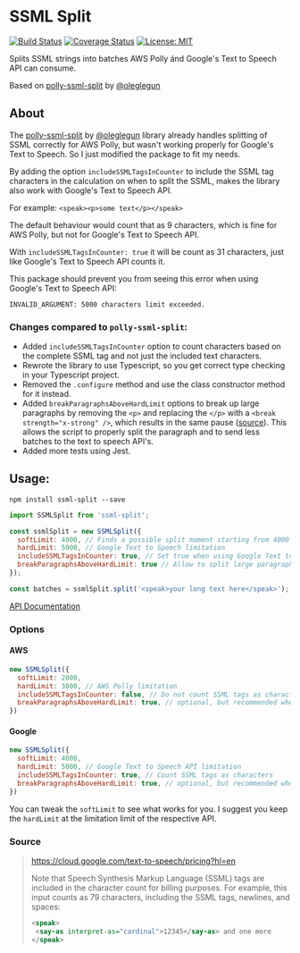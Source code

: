 # SSML Split
[![Build Status](https://img.shields.io/github/workflow/status/jvandenaardweg/ssml-split/Publish%20NPM%20Package)](https://github.com/jvandenaardweg/ssml-split/actions)
[![Coverage Status](https://coveralls.io/repos/github/jvandenaardweg/ssml-split/badge.svg?branch=master)](https://coveralls.io/github/jvandenaardweg/ssml-split?branch=master)
[![License: MIT](https://img.shields.io/badge/License-MIT-green.svg)](https://opensource.org/licenses/MIT)

Splits SSML strings into batches AWS Polly ánd Google's Text to Speech API can consume.

Based on [polly-ssml-split](https://github.com/oleglegun/polly-ssml-split) by [@oleglegun](https://github.com/oleglegun)

## About
The [polly-ssml-split](https://github.com/oleglegun/polly-ssml-split) by [@oleglegun](https://github.com/oleglegun) library already handles splitting of SSML correctly for AWS Polly, but wasn't working properly for Google's Text to Speech. So I just modified the package to fit my needs.

By adding the option `includeSSMLTagsInCounter` to include the SSML tag characters in the calculation on when to split the SSML, makes the library also work with Google's Text to Speech API.

For example:
`<speak><p>some text</p></speak>`

The default behaviour would count that as 9 characters, which is fine for AWS Polly, but not for Google's Text to Speech API.

With `includeSSMLTagsInCounter: true` it will be count as 31 characters, just like Google's Text to Speech API counts it.

This package should prevent you from seeing this error when using Google's Text to Speech API:

```
INVALID_ARGUMENT: 5000 characters limit exceeded.
```

### Changes compared to `polly-ssml-split`:
- Added `includeSSMLTagsInCounter` option to count characters based on the complete SSML tag and not just the included text characters.
- Rewrote the library to use Typescript, so you get correct type checking in your Typescript project.
- Removed the `.configure` method and use the class constructor method for it instead.
- Added `breakParagraphsAboveHardLimit` options to break up large paragraphs by removing the `<p>` and replacing the `</p>` with a `<break strength="x-strong" />`, which results in the same pause ([source](https://docs.aws.amazon.com/polly/latest/dg/supportedtags.html#p-tag)). This allows the script to properly split the paragraph and to send less batches to the text to speech API's.
- Added more tests using Jest.

## Usage:
```
npm install ssml-split --save
```

```javascript
import SSMLSplit from 'ssml-split';

const ssmlSplit = new SSMLSplit({
  softLimit: 4000, // Finds a possible split moment starting from 4000 characters
  hardLimit: 5000, // Google Text to Speech limitation
  includeSSMLTagsInCounter: true, // Set true when using Google Text to Speech API, set to false with AWS Polly
  breakParagraphsAboveHardLimit: true // Allow to split large paragraphs, set to false to keep your <p></p> intact
});

const batches = ssmlSplit.split('<speak>your long text here</speak>');
```

[API Documentation](https://github.com/jvandenaardweg/ssml-split/blob/master/API.md)

### Options
#### AWS
```javascript
new SSMLSplit({
  softLimit: 2000,
  hardLimit: 3000, // AWS Polly limitation
  includeSSMLTagsInCounter: false, // Do not count SSML tags as characters
  breakParagraphsAboveHardLimit: true, // optional, but recommended when you have large <p>'s
})
```

#### Google
```javascript
new SSMLSplit({
  softLimit: 4000,
  hardLimit: 5000, // Google Text to Speech API limitation
  includeSSMLTagsInCounter: true, // Count SSML tags as characters
  breakParagraphsAboveHardLimit: true, // optional, but recommended when you have large <p>'s
})
```

You can tweak the `softLimit` to see what works for you. I suggest you keep the `hardLimit` at the limitation limit of the respective API.



### Source

> https://cloud.google.com/text-to-speech/pricing?hl=en
>
> Note that Speech Synthesis Markup Language (SSML) tags are included in the character count for billing purposes. For example, this input counts as 79 characters, including the SSML tags, newlines, and spaces:
> ```xml
> <speak>
>  <say-as interpret-as="cardinal">12345</say-as> and one more
> </speak>
> ```
